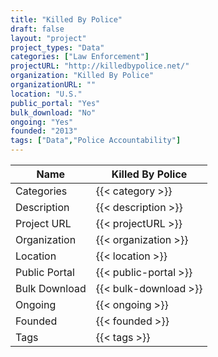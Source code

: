 ```yaml
---
title: "Killed By Police"
draft: false
layout: "project"
project_types: "Data"
categories: ["Law Enforcement"]
projectURL: "http://killedbypolice.net/"
organization: "Killed By Police"
organizationURL: ""
location: "U.S."
public_portal: "Yes"
bulk_download: "No"
ongoing: "Yes"
founded: "2013"
tags: ["Data","Police Accountability"]
---
```



Name                    |  Killed By Police    
------------------------|----
Categories              | {{< category >}} 
Description             | {{< description >}} 
Project URL             | {{< projectURL >}} 
Organization            | {{< organization >}} 
Location                | {{< location >}} 
Public Portal           | {{< public-portal >}} 
Bulk Download           | {{< bulk-download >}} 
Ongoing                 | {{< ongoing >}} 
Founded                 | {{< founded >}} 
Tags                    | {{< tags >}} 
